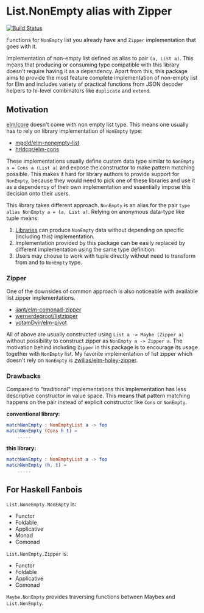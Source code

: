 # List.NonEmpty alias with Zipper

[![Build Status](https://travis-ci.org/turboMaCk/non-empty-list-alias.svg?branch=master)](https://travis-ci.org/turboMaCk/non-empty-list-alias)

Functions for `NonEmpty` list you already have and `Zipper` implementation that goes with it.

Implementation of non-empty list defined as alias to pair `(a, List a)`.
This means that producing or consuming type compatible with this library doesn't require having it as a dependency.
Apart from this, this package aims to provide the most feature complete implementation of non-empty list for Elm and
includes variety of practical functions from JSON decoder helpers to hi-level combinators like `duplicate` and `extend`.

## Motivation

[elm/core](https://package.elm-lang.org/packages/elm/core/latest/) doesn't come with non empty list type.
This means one usually has to rely on library implementation of `NonEmpty` type:

* [mgold/elm-nonempty-list](https://package.elm-lang.org/packages/mgold/elm-nonempty-list/latest/)
* [hrldcpr/elm-cons](https://package.elm-lang.org/packages/hrldcpr/elm-cons/latest/)

These implementations usually define custom data type similar to `NonEmpty a = Cons a (List a)` and expose the constructor
to make pattern matching possible. This makes it hard for library authors to provide
support for `NonEmpty`, because they would need to pick one of these libraries and use it as a dependency
of their own implementation and essentially impose this decision onto their users.

This library takes different approach. `NonEmpty` is an alias for the pair `type alias NonEmpty a = (a, List a)`.
Relying on anonymous data-type like tuple means:

1. [Libraries](https://package.elm-lang.org/packages/elm-community/list-extra/latest/List-Extra#uncons) can produce `NonEmpty` data without depending on specific (including this) implementation.
1. Implementation provided by this package can be easily replaced by different implementation using the same type definition.
1. Users may choose to work with tuple directly without need to transform from and to `NonEmpty` type.

### Zipper

One of the downsides of common approach is also noticeable with available list zipper implementations.

* [jjant/elm-comonad-zipper](https://package.elm-lang.org/packages/jjant/elm-comonad-zipper/latest/)
* [wernerdegroot/listzipper](https://package.elm-lang.org/packages/wernerdegroot/listzipper/latest/)
* [yotamDvir/elm-pivot](https://package.elm-lang.org/packages/yotamDvir/elm-pivot/latest/Pivot)

All of above are usually constructed using `List a -> Maybe (Zipper a)` without possibility to construct zipper as `NonEmpty a -> Zipper a`.
The motivation behind including `Zipper` in this package is to encourage its usage together with `NonEmpty` list.
My favorite implementation of list zipper which doesn't rely on `NonEmpty` is [zwilias/elm-holey-zipper](https://package.elm-lang.org/packages/zwilias/elm-holey-zipper/latest).

### Drawbacks

Compared to "traditional" implementations this implementation has less descriptive constructor in value space.
This means that pattern matching happens on the pair instead of explicit constructor like `Cons` or `NonEmpty`.

**conventional library:**

```elm
matchNonEmpty : NonEmptyList a -> foo
matchNonEmpty (Cons h t) =
    .....
```

**this library:**

```elm
matchNonEmpty : NonEmptyList a -> foo
matchNonEmpty (h, t) =
    .....
```

## For Haskell Fanbois

`List.NoneEmpty.NonEmpty` is:

* Functor
* Foldable
* Applicative
* Monad
* Comonad

`List.NonEmpty.Zipper` is:

* Functor
* Foldable
* Applicative
* Comonad

`Maybe.NonEmpty` provides traversing functions between Maybes and `List.NonEmpty`.
